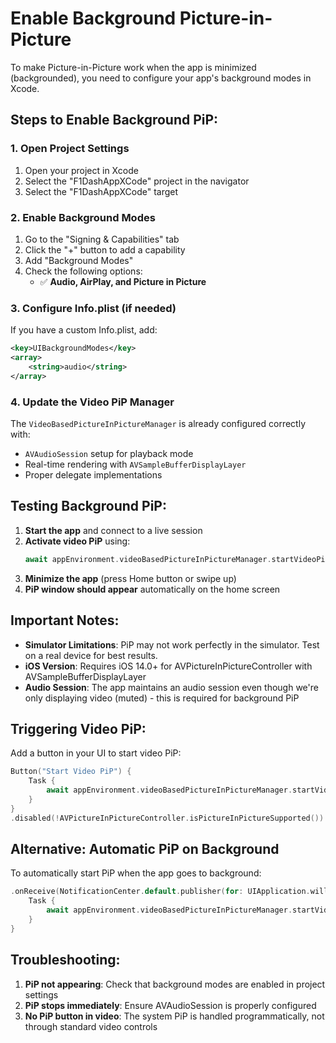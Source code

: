 # Enable Background Picture-in-Picture

To make Picture-in-Picture work when the app is minimized (backgrounded), you need to configure your app's background modes in Xcode.

## Steps to Enable Background PiP:

### 1. Open Project Settings
1. Open your project in Xcode
2. Select the "F1DashAppXCode" project in the navigator
3. Select the "F1DashAppXCode" target

### 2. Enable Background Modes
1. Go to the "Signing & Capabilities" tab
2. Click the "+" button to add a capability
3. Add "Background Modes"
4. Check the following options:
   - ✅ **Audio, AirPlay, and Picture in Picture**

### 3. Configure Info.plist (if needed)
If you have a custom Info.plist, add:
```xml
<key>UIBackgroundModes</key>
<array>
    <string>audio</string>
</array>
```

### 4. Update the Video PiP Manager

The `VideoBasedPictureInPictureManager` is already configured correctly with:
- `AVAudioSession` setup for playback mode
- Real-time rendering with `AVSampleBufferDisplayLayer`
- Proper delegate implementations

## Testing Background PiP:

1. **Start the app** and connect to a live session
2. **Activate video PiP** using:
   ```swift
   await appEnvironment.videoBasedPictureInPictureManager.startVideoPiP()
   ```
3. **Minimize the app** (press Home button or swipe up)
4. **PiP window should appear** automatically on the home screen

## Important Notes:

- **Simulator Limitations**: PiP may not work perfectly in the simulator. Test on a real device for best results.
- **iOS Version**: Requires iOS 14.0+ for AVPictureInPictureController with AVSampleBufferDisplayLayer
- **Audio Session**: The app maintains an audio session even though we're only displaying video (muted) - this is required for background PiP

## Triggering Video PiP:

Add a button in your UI to start video PiP:

```swift
Button("Start Video PiP") {
    Task {
        await appEnvironment.videoBasedPictureInPictureManager.startVideoPiP()
    }
}
.disabled(!AVPictureInPictureController.isPictureInPictureSupported())
```

## Alternative: Automatic PiP on Background

To automatically start PiP when the app goes to background:

```swift
.onReceive(NotificationCenter.default.publisher(for: UIApplication.willResignActiveNotification)) { _ in
    Task {
        await appEnvironment.videoBasedPictureInPictureManager.startVideoPiP()
    }
}
```

## Troubleshooting:

1. **PiP not appearing**: Check that background modes are enabled in project settings
2. **PiP stops immediately**: Ensure AVAudioSession is properly configured
3. **No PiP button in video**: The system PiP is handled programmatically, not through standard video controls